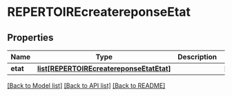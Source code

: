 # REPERTOIREcreatereponseEtat

## Properties
Name | Type | Description | Notes
------------ | ------------- | ------------- | -------------
**etat** | [**list[REPERTOIREcreatereponseEtatEtat]**](REPERTOIREcreatereponseEtatEtat.md) |  | [optional] 

[[Back to Model list]](../README.md#documentation-for-models) [[Back to API list]](../README.md#documentation-for-api-endpoints) [[Back to README]](../README.md)


